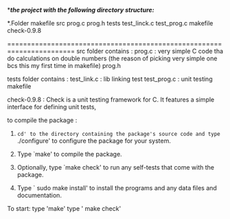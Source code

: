 ****the project with the following directory structure:***

*.Folder
    makefile
    src
      prog.c
      prog.h
    tests
      test_linck.c
      test_prog.c
      makefile
    check-0.9.8


=======================================================================
src folder
         contains :
prog.c   : very simple C code tha do calculations on double numbers  (the reason of picking very simple one bcs this my first time in makefile)
prog.h

tests folder 
          contains :
test_link.c : lib linking test 
test_prog.c : unit testing  
makefile 

check-0.9.8 :
Check is a unit testing framework for C. It features a simple interface
for defining unit tests,

to compile the package :
1. `cd' to the directory containing the package's source code and type
     `./configure' to configure the package for your system.

  2. Type `make' to compile the package.

  3. Optionally, type `make check' to run any self-tests that come with
     the package.

  4. Type ` sudo make install' to install the programs and any data files and
     documentation.

To start:
type 'make'
 type ' make check' 
 
 



